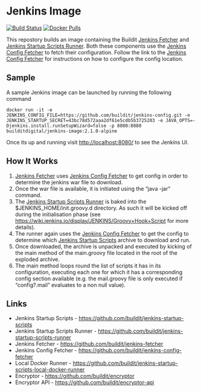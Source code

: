 # Jenkins Image

[![Build Status](https://travis-ci.org/buildit/jenkins-image.svg?branch=master)](https://travis-ci.org/buildit/jenkins-image)
[![Docker Pulls](https://img.shields.io/docker/pulls/builditdigital/jenkins-image.svg)](https://hub.docker.com/r/builditdigital/jenkins-image/)


This repostory builds an image containing the Buildit [Jenkins Fetcher](https://github.com/buildit/jenkins-fetcher) and [Jenkins Startup Scripts Runner](https://github.com/buildit/jenkins-startup-scripts-runner). Both these components use the [Jenkins Config Fetcher](https://github.com/buildit/jenkins-config-fetcher) to fetch their configuration. Follow the link to the [Jenkins Config Fetcher](https://github.com/buildit/jenkins-config-fetcher) for instructions on how to configure the config location.

## Sample

A sample Jenkins image can be launched by running the following command 

```
docker run -it -e JENKINS_CONFIG_FILE=https://github.com/buildit/jenkins-config.git -e JENKINS_STARTUP_SECRET=43bc78d572aaa2df61e5cdb5b3725203 -e JAVA_OPTS=-Djenkins.install.runSetupWizard=false -p 8080:8080 builditdigital/jenkins-image:2.1.0-alpine
```
Once its up and running visit [http://localhost:8080/](http://localhost:8080/) to see the Jenkins UI.

## How It Works

1. [Jenkins Fetcher](https://github.com/buildit/jenkins-fetcher) uses [Jenkins Config Fetcher](https://github.com/buildit/jenkins-config-fetcher) to get config in order to determine the jenkins war file to download.
2. Once the war file is available, it is initiated using the “java -jar” command.
3. The [Jenkins Startup Scripts Runner](https://github.com/buildit/jenkins-startup-scripts-runner) is baked into the $JENKINS_HOME/init.groovy.d directory. As such it will be kicked off during the initialisation phase (see https://wiki.jenkins.io/display/JENKINS/Groovy+Hook+Script for more details).
4. The runner again uses the [Jenkins Config Fetcher](https://github.com/buildit/jenkins-config-fetcher) to get the config to determine which [Jenkins Startup Scripts](https://github.com/buildit/jenkins-startup-scripts) archive to download and run.
5. Once downloaded, the archive is unpacked and executed by kicking of the main method of the main.groovy file located in the root of the exploded archive.
6. The main method loops round the list of scripts it has in its configuration, executing each one for which it has a corresponding config section available (e.g. the mail.groovy file is only executed if “config?.mail” evaluates to a non null value).

## Links

* Jenkins Startup Scripts - https://github.com/buildit/jenkins-startup-scripts
* Jenkins Startup Scripts Runner - https://github.com/buildit/jenkins-startup-scripts-runner
* Jenkins Fetcher - https://github.com/buildit/jenkins-fetcher
* Jenkins Config Fetcher - https://github.com/buildit/jenkins-config-fetcher
* Local Docker Runner - https://github.com/buildit/jenkins-startup-scripts-local-docker-runner
* Encryptor - https://github.com/buildit/encryptor
* Encryptor API - https://github.com/buildit/encryptor-api
